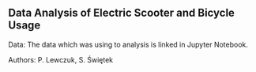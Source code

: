 ## Data Analysis of Electric Scooter and Bicycle Usage

Data: The data which was using to analysis is linked in Jupyter Notebook.

Authors: P. Lewczuk, S. Świętek
